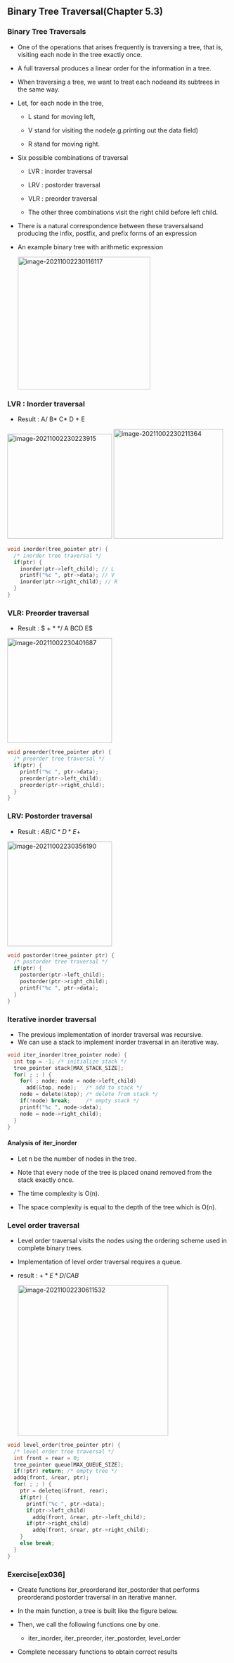 ## Binary Tree Traversal(Chapter 5.3)

### Binary Tree Traversals

- One of the operations that arises frequently is traversing a tree, that is, visiting each node in the tree exactly once.

- A full traversal produces a linear order for the information in a tree.

- When traversing a tree, we want to treat each nodeand its subtrees in the same way.

- Let, for each node in the tree,

  - L stand for moving left,

  - V stand for visiting the node(e.g.printing out the data field)
  - R stand for moving right.



- Six possible combinations of traversal

  - LVR : inorder traversal

  - LRV : postorder traversal

  - VLR : preorder traversal

  - The other three combinations visit the right child before left child.

- There is a natural correspondence between these traversalsand producing the infix, postfix, and prefix forms of an expression

- An example binary tree with arithmetic expression

  <img width="301" alt="image-20211002230116117" src="https://user-images.githubusercontent.com/46957634/135752668-fc93f563-d43d-4874-8e73-53789e7e79da.png">



### LVR : Inorder traversal 

- Result : A/ B* C* D + E

<img width="238" alt="image-20211002230223915" src="https://user-images.githubusercontent.com/46957634/135752678-74cc2ff0-cd11-490c-82d9-5eda5910a801.png">

<img width="249" alt="image-20211002230211364" src="https://user-images.githubusercontent.com/46957634/135752676-3f1ce3e5-0692-4885-aaab-b37181c2dc8d.png">

```c
void inorder(tree_pointer ptr) {
  /* inorder tree traversal */
  if(ptr) {
    inorder(ptr->left_child); // L 
    printf("%c ", ptr->data); // V
    inorder(ptr->right_child); // R
  } 
}	
```

### VLR: Preorder traversal

- Result : $ + * */ A BCD E$

<img width="238" alt="image-20211002230401687" src="https://user-images.githubusercontent.com/46957634/135752713-e8c74242-9ca7-4774-bf6f-2ff67296dea8.png">

```c
void preorder(tree_pointer ptr) {
  /* preorder tree traversal */
  if(ptr) {
    printf("%c ", ptr->data);
    preorder(ptr->left_child);
    preorder(ptr->right_child);
  } 
}
```



### LRV: Postorder traversal

- Result : $AB /C* D * E+$

<img width="238" alt="image-20211002230356190" src="https://user-images.githubusercontent.com/46957634/135752737-233ceeb0-1373-4c63-b086-6cf488235e41.png">

```c
void postorder(tree_pointer ptr) {
  /* postorder tree traversal */
  if(ptr) {
    postorder(ptr->left_child);
    postorder(ptr->right_child);
    printf("%c ", ptr->data);
  } 
}
```

### Iterative inorder traversal

- The previous implementation of inorder traversal was recursive.
- We can use a stack to implement inorder traversal in an iterative way.

```c
void iter_inorder(tree_pointer node) {
  int top = -1; /* initialize stack */
  tree_pointer stack[MAX_STACK_SIZE];
  for( ; ; ) {
    for( ; node; node = node->left_child)
      add(&top, node);   /* add to stack */
    node = delete(&top); /* delete from stack */
    if(!node) break;     /* empty stack */
    printf("%c ", node->data);
    node = node->right_child);
  } 
}
```



#### Analysis of iter_inorder

- Let n be the number of nodes in the tree.

- Note that every node of the tree is placed onand removed from the stack exactly once.

- The time complexity is O(n).

- The space complexity is equal to the depth of the tree which is O(n).



### Level order traversal

- Level order traversal visits the nodes using the ordering scheme used in complete binary trees.

- Implementation of level order traversal requires a queue.

- result : $+ * E * D / C A B$

  <img width="342" alt="image-20211002230611532" src="https://user-images.githubusercontent.com/46957634/135752739-bb7278b2-5644-400d-94bc-b8042ad43e24.png">

```c
void level_order(tree_pointer ptr) {
  /* level order tree traversal */
  int front = rear = 0;
  tree_pointer queue[MAX_QUEUE_SIZE];
  if(!ptr) return; /* empty tree */
  addq(front, &rear, ptr);
  for( ; ; ) {
    ptr = deleteq(&front, rear);
    if(ptr) {
      printf("%c ", ptr->data);
      if(ptr->left_child) 
        addq(front, &rear, ptr->left_child);
      if(ptr->right_child) 
        addq(front, &rear, ptr->right_child);
    }
    else break;
  }
}
```



### Exercise[ex036]

- Create functions iter_preorderand iter_postorder that performs preorderand postorder traversal in an iterative manner.

- In the main function, a tree is built like the figure below.

- Then, we call the following functions one by one.

  - iter_inorder, iter_preorder, iter_postorder, level_order

- Complete necessary functions to obtain correct results

